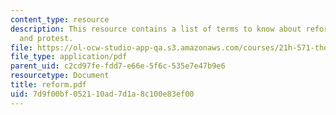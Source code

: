 ```yaml
---
content_type: resource
description: This resource contains a list of terms to know about reform, revival,
  and protest.
file: https://ol-ocw-studio-app-qa.s3.amazonaws.com/courses/21h-571-the-making-of-modern-south-asia-fall-2006/7d9f00bf052110ad7d1a8c100e83ef00_reform.pdf
file_type: application/pdf
parent_uid: c2cd97fe-fdd7-e66e-5f6c-535e7e47b9e6
resourcetype: Document
title: reform.pdf
uid: 7d9f00bf-0521-10ad-7d1a-8c100e83ef00
---
```

